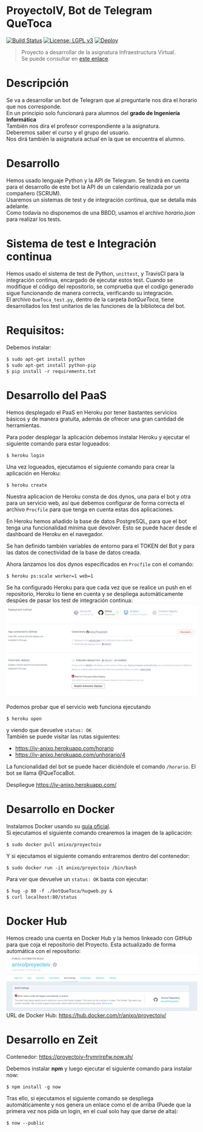 # ProyectoIV, Bot de Telegram QueToca
[![Build Status](https://travis-ci.org/Anixo/ProyectoIV.svg?branch=master)](https://travis-ci.org/Anixo/ProyectoIV) [![License: LGPL v3](https://img.shields.io/badge/License-LGPL%20v3-blue.svg)](https://www.gnu.org/licenses/lgpl-3.0)
[![Deploy](https://www.herokucdn.com/deploy/button.svg)](https://heroku.com/deploy?template=https://github.com/Anixo/ProyectoIV)
>Proyecto a desarrollar de la asignatura Infraestructura Virtual.  
Se puede consultar en [este enlace](https://anixo.github.io/ProyectoIV/).

# Descripción
Se va a desarrollar un bot de Telegram que al preguntarle nos dira el horario que nos corresponde.  
En un principio solo funcionará para alumnos del **grado de Ingeniería Informática**  
También nos dira el profesor correspondiente a la asignatura.  
Deberemos saber el curso y el grupo del usuario.  
Nos dirá también la asignatura actual en la que se encuentra el alumno.  

# Desarrollo
Hemos usado lenguaje Python y la API de Telegram. Se tendrá en cuenta para el desarrollo de este bot la API de un calendario realizada por un compañero (SCRUM).  
Usaremos un sistemas de test y de integración continua, que se detalla más adelante.   
Como todavía no disponemos de una BBDD, usamos el archivo *horario.json* para realizar los tests.  

# Sistema de test e Integración continua
Hemos usado el sistema de test de Python, `unittest`, y TravisCI para la integración continua, encargado de ejecutar estos test. Cuando se modifique el código del repositorio, se comprueba que el codigo generado sigue funcionando de manera correcta, verificando su integración.  
El archivo `QueToca_test.py`, dentro de la carpeta *botQueToca*, tiene desarrollados los test unitarios de las funciones de la biblioteca del bot.

# Requisitos:
Debemos instalar:  
~~~
$ sudo apt-get install python  
$ sudo apt-get install python-pip  
$ pip install -r requirements.txt
~~~

# Desarrollo del PaaS
Hemos desplegado el PaaS en Heroku por tener bastantes servicios básicos y de manera gratuita, además de ofrecer una gran cantidad de herramientas.  

Para poder desplegar la aplicación debemos instalar Heroku y ejecutar el siguiente comando para estar logueados:  
~~~
$ heroku login
~~~

Una vez logueados, ejecutamos el siguiente comando para crear la aplicación en Heroku:  
~~~
$ heroku create
~~~

Nuestra aplicacion de Heroku consta de dos dynos, una para el bot y otra para un servicio web, así que debemos configurar de forma correcta el archivo `Procfile` para que tenga en cuenta estas dos aplicaciones.  

En Heroku hemos añadido la base de datos PostgreSQL, para que el bot tenga una funcionalidad mínima que devolver. Esto se puede hacer desde el dashboard de Heroku en el navegador.  

Se han definido también variables de entorno para el TOKEN del Bot y para las datos de conectividad de la base de datos creada.

Ahora lanzamos los dos dynos especificados en `Procfile` con el comando:  
~~~
$ heroku ps:scale worker=1 web=1
~~~

Se ha configurado Heroku para que cada vez que se realice un push en el repositorio, Heroku lo tiene en cuenta y se despliega automáticamente despúes de pasar los test de integración continua:
![imagen](https://github.com/Anixo/ProyectoIV/blob/master/img/heroku.png)  

Podemos probar que el servicio web funciona ejecutando  
~~~
$ heroku open
~~~
y viendo que devuelve `status: OK`  
También se puede visitar las rutas siguientes:
* https://iv-anixo.herokuapp.com/horario
* https://iv-anixo.herokuapp.com/unhorario/4  

La funcionalidad del bot se puede hacer diciéndole el comando `/horario`. El bot se llama @QueTocaBot.

Despliegue https://iv-anixo.herokuapp.com/

# Desarrollo en Docker
Instalamos Docker usando su [guía oficial](https://docs.docker.com/engine/installation/linux/docker-ce/ubuntu/#install-using-the-repository).  
Si ejecutamos el siguiente comando crearemos la imagen de la aplicación:
~~~
$ sudo docker pull anixo/proyectoiv
~~~
Y si ejecutamos el siguiente comando entraremos dentro del contenedor:
~~~
$ sudo docker run -it anixo/proyectoiv /bin/bash
~~~
Para ver que devuelve un `status: OK` basta con ejecutar:
~~~
$ hug -p 80 -f ./botQueToca/hugweb.py &
$ curl localhost:80/status
~~~

# Docker Hub
Hemos creado una cuenta en Docker Hub y la hemos linkeado con GitHub para que coja el repositorio del Proyecto. Esta actualizado de forma automática con el repositorio:  
![imagen](https://github.com/Anixo/ProyectoIV/blob/master/img/dockerhub.png)  
URL de Docker Hub: https://hub.docker.com/r/anixo/proyectoiv/

# Desarrollo en Zeit
Contenedor: https://proyectoiv-frymrirpfw.now.sh/  

Debemos instalar **npm** y luego ejecutar el siguiente comando para instalar now:  
~~~
$ npm install -g now
~~~
Tras ello, si ejecutamos el siguiente comando se despliega automáticamente y nos genera un enlace como el de arriba (Puede que la primera vez nos pida un login, en el cual solo hay que darse de alta):  
~~~
$ now --public
~~~

